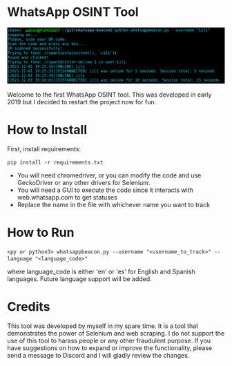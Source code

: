 # WhatsApp OSINT Tool

![example](./img/doc1.PNG?raw=true)

Welcome to the first WhatsApp OSINT tool. This was developed in early 2019 but I decided to restart the project now for fun. 

# How to Install

First, install requirements:

```
pip install -r requirements.txt
```

- You will need chromedriver, or you can modify the code and use GeckoDriver or any other drivers for Selenium.
- You will need a GUI to execute the code since it interacts with web.whatsapp.com to get statuses
- Replace the name in the file with whichever name you want to track

# How to Run

```
<py or python3> whatsappbeacon.py --username "<username_to_track>" --language "<language_code>"
```

where language_code is either 'en' or 'es' for English and Spanish languages. Future language support will be added.

# Credits

This tool was developed by myself in my spare time. It is a tool that demonstrates the power of Selenium and web scraping. I do not support the use of this tool to harass people or any other fraudulent purpose. If you have suggestions on how to expand or improve the functionality, please send a message to Discord and I will gladly review the changes.

